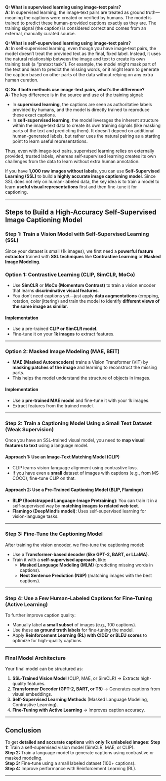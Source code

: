 **Q: What is supervised learning using image‑text pairs?**  
**A:** In supervised learning, the image‑text pairs are treated as ground truth—meaning the captions were created or verified by humans. The model is trained to predict these human-provided captions exactly as they are. The training signal (the caption) is considered correct and comes from an external, manually curated source.

**Q: What is self‑supervised learning using image‑text pairs?**  
**A:** In self‑supervised learning, even though you have image‑text pairs, the model doesn’t treat the provided text as the final, fixed label. Instead, it uses the natural relationship between the image and text to create its own training task (a “pretext task”). For example, the model might mask part of the text and learn to predict the missing words, or it might learn to generate the caption based on other parts of the data without relying on any extra human curation.

**Q: So if both methods use image‑text pairs, what’s the difference?**  
**A:** The key difference is in the source and use of the training signal:  
- In **supervised learning**, the captions are seen as authoritative labels provided by humans, and the model is directly trained to reproduce these exact captions.  
- In **self‑supervised learning**, the model leverages the inherent structure within the image‑text data to create its own training signals (like masking parts of the text and predicting them). It doesn’t depend on additional human-generated labels, but rather uses the natural pairing as a starting point to learn useful representations.  

Thus, even with image‑text pairs, supervised learning relies on externally provided, trusted labels, whereas self‑supervised learning creates its own challenges from the data to learn without extra human annotation.


If you have **1,000 raw images without labels**, you can use **Self-Supervised Learning (SSL)** to build a **highly accurate image captioning model**. Since SSL does not rely on human-labeled data, the key idea is to train a model to learn **useful visual representations** first and then fine-tune it for captioning.  

---

## **Steps to Build a High-Accuracy Self-Supervised Image Captioning Model**
### **Step 1: Train a Vision Model with Self-Supervised Learning (SSL)**
Since your dataset is small (1k images), we first need a **powerful feature extractor** trained with **SSL techniques** like **Contrastive Learning** or **Masked Image Modeling**.

### **Option 1: Contrastive Learning (CLIP, SimCLR, MoCo)**
- Use **SimCLR** or **MoCo (Momentum Contrast)** to train a vision encoder that learns **discriminative visual features**.
- You don’t need captions yet—just apply **data augmentations** (cropping, rotation, color jittering) and train the model to identify **different views of the same image as similar**.

#### **Implementation**
- Use a pre-trained **CLIP or SimCLR model**.
- Fine-tune it on your **1k images** to extract features.

---

### **Option 2: Masked Image Modeling (MAE, BEiT)**
- **MAE (Masked Autoencoders)** trains a Vision Transformer (ViT) by **masking patches of the image** and learning to reconstruct the missing parts.
- This helps the model understand the structure of objects in images.

#### **Implementation**
- Use a **pre-trained MAE model** and fine-tune it with your 1k images.
- Extract features from the trained model.

---

### **Step 2: Train a Captioning Model Using a Small Text Dataset (Weak Supervision)**
Once you have an SSL-trained visual model, you need to **map visual features to text** using a language model.

#### **Approach 1: Use an Image-Text Matching Model (CLIP)**
- CLIP learns vision-language alignment using contrastive loss.
- If you have even a **small** dataset of images with captions (e.g., from MS COCO), fine-tune CLIP on that.

#### **Approach 2: Use a Pre-Trained Captioning Model (BLIP, Flamingo)**
- **BLIP (Bootstrapped Language-Image Pretraining)**: You can train it in a self-supervised way by **matching images to related web text**.
- **Flamingo (DeepMind’s model)**: Uses self-supervised learning for vision-language tasks.

---

### **Step 3: Fine-Tune the Captioning Model**
After training the vision encoder, we fine-tune the captioning model:
- Use a **Transformer-based decoder (like GPT-2, BART, or LLaMA)**.
- Train it with a **self-supervised approach**, like:
  - **Masked Language Modeling (MLM)** (predicting missing words in captions).
  - **Next Sentence Prediction (NSP)** (matching images with the best captions).

---

### **Step 4: Use a Few Human-Labeled Captions for Fine-Tuning (Active Learning)**
To further improve caption quality:
- Manually label **a small subset** of images (e.g., 100 captions).
- Use these **as ground truth labels** for fine-tuning the model.
- Apply **Reinforcement Learning (RL) with CIDEr or BLEU scores** to optimize for high-quality captions.

---

### **Final Model Architecture**
Your final model can be structured as:
1. **SSL-Trained Vision Model** (CLIP, MAE, or SimCLR) → Extracts high-quality features.
2. **Transformer Decoder (GPT-2, BART, or T5)** → Generates captions from visual embeddings.
3. **Self-Supervised Learning Methods** (Masked Language Modeling, Contrastive Learning).
4. **Fine-Tuning with Active Learning** → Improves caption accuracy.

---

## **Conclusion**
To get **detailed and accurate captions** with **only 1k unlabeled images**:
**Step 1:** Train a self-supervised vision model (SimCLR, MAE, or CLIP).  
**Step 2:** Train a language model to generate captions using contrastive or masked modeling.  
**Step 3:** Fine-tune using a small labeled dataset (100+ captions).  
**Step 4:** Improve performance with Reinforcement Learning (RL).  

---
